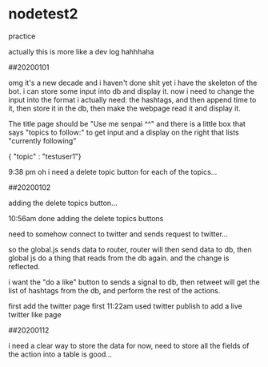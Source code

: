 # nodetest2
practice

actually this is more like a dev log hahhhaha

##20200101 

omg it's a new decade and i haven't done shit yet
i have the skeleton of the bot. i can store some input into db and display it.
now i need to change the input into the format i actually need: the hashtags, and then append time to it, 
then store it in the db, then make the webpage read it and display it.

The title page should be "Use me senpai ^^"
and there is a little box that says "topics to follow:" to get input
and a display on the right that lists "currently following"

{ "topic" : "testuser1"}


9:38 pm
oh i need a delete topic button for each of the topics...

##20200102

adding the delete topics button...

10:56am done adding the delete topics buttons

need to somehow connect to twitter and sends request to twitter...

so the global.js sends data to router, router will then send data to db, then global js do a thing that reads from the db again. and the change is reflected.

i want the "do a like" button to sends a signal to db, then retweet will get the list of hashtags from the db, and perform the rest of the actions. 

first add the twitter page first 
11:22am used twitter publish to add a live twitter like page

##20200112

i need a clear way to store the data
for now, need to store all the fields of the action into a table is good...
